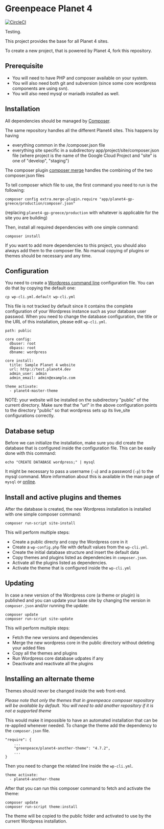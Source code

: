 # Greenpeace Planet 4

 [![CircleCI](https://circleci.com/gh/greenpeace/planet4-base/tree/develop.svg?style=shield)](https://circleci.com/gh/greenpeace/planet4-docker/tree/develop)

Testing.

This project provides the base for all Planet 4 sites.

To create a new project, that is powered by Planet 4, fork this repository.

## Prerequisite

-   You will need to have PHP and composer available on your system.
-   You will also need both git and subversion (since some core wordpress components are
using svn).
-   You will also need mysql or mariadb installed as well.

## Installation
All dependencies should be managed by [Composer](http://getcomposer.org).

The same repository handles all the different Planet4 sites. This happens by having
- everything common in the /composer.json file
- everything site specific in a subdirectory app/project/site/composer.json file
(where project is the name of the Google Cloud Project and "site" is one of "develop", "staging") 

The composer plugin [composer merge](https://packagist.org/packages/wikimedia/composer-merge-plugin) handles the combining of the two composer.json files 

To tell composer which file to use, the first command you need to run is the following:
```
composer config extra.merge-plugin.require "app/planet4-gp-greece/production/composer.json"

```
(replacing `planet4-gp-greece/production` with whatever is applicable for the site you are building)

Then, install all required dependencies with one simple command:
```
composer install
```

If you want to add more dependencies to this project, you should also always
add them to the composer file. No manual copying of plugins or themes should be
necessary and any time.

## Configuration
You need to create a [Wordpress command line](http://wp-cli.org/) configuration file.
You can do that by copying the default one:
```
cp wp-cli.yml.default wp-cli.yml
```

This file is not tracked by default since it contains the complete configuration of
your Wordpress instance such as your database user passwod. When you need to change
the database configuration, the title or the URL of this
installation, please edit `wp-cli.yml`.
```
path: public

core config:
  dbuser: root
  dbpass: root
  dbname: wordpress

core install:
  title: Sample Planet 4 website
  url: http://test.planet4.dev
  admin_user: admin
  admin_email: admin@example.com

theme activate:
  - planet4-master-theme
```

NOTE: your website will be installed on the subdirectory "public" of the current
directory. Make sure that the "url" in the above configuration points to the
directory "public" so that wordpress sets up its live_site configurations correctly.

## Database setup
Before we can initialize the installation, make sure you did create the database
that is configured inside the configuration file. This can be easily done with this
command:
```
echo "CREATE DATABASE wordpress;" | mysql
```
It might be necessary to pass a username (`-u`) and a password (`-p`) to the
mysql command.
More information about this is available in the man page of `mysql` or
[online](https://dev.mysql.com/doc/refman/5.7/en/mysql-command-options.html).


## Install and active plugins and themes
After the database is created, the new Wordpress installation is installed with
one simple composer command:
```
composer run-script site-install
```

This will perform multiple steps:
-   Create a public directy and copy the Wordpress core in it
-   Create a `wp-config.php` file with default values from the `wp-cli.yml`.
-   Create the initial database structure and insert the default data
-   Copy themes and plugins listed as dependencies in `composer.json`.
-   Activate all the plugins listed as dependencies.
-   Activate the theme that is configured inside the `wp-cli.yml`

## Updating
In case a new version of the Wordpress core (a theme or plugin) is published and
you can update your base site by changing the version in `composer.json` and/or
running the update:
```
composer update
composer run-script site-update
```

This will perform multiple steps:
-   Fetch the new versions and dependencies
-   Merge the new wordpress core in the public directory without deleting your added files
-   Copy all the themes and plugins
-   Run Wordpress core database udpates if any
-   Deactivate and reactivate all the plugins

## Installing an alternate theme
Themes should never be changed inside the web front-end.

_Please note that only the themes that in greenpeace composer repository will be
available by default. You will need to add another repository if it is not a
supported theme_

This would make it impossible to have an automated installation that can be
re-applied whenever needed. To change the theme add the dependency to the
`composer.json` file.
```
"require": {
    ...
    "greenpeace/planet4-another-theme": "4.7.2",
    ...
}
```

Then you need to change the related line inside the `wp-cli.yml`.
```
theme activate:
  - planet4-another-theme
```

After that you can run this composer command to fetch and activate the theme:
```
composer update
composer run-script theme:install
```
The theme will be copied to the public folder and activated to use by the current
Wordpress installation.
